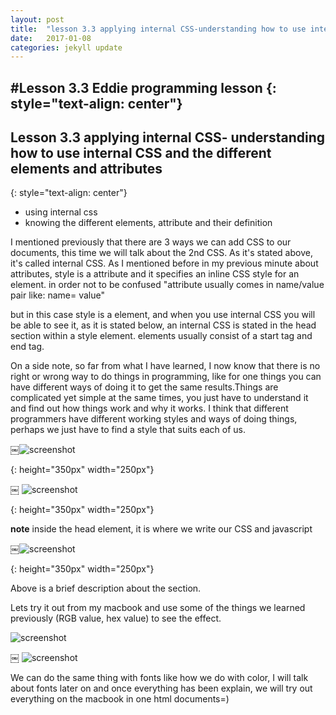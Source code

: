 ```yaml
---
layout: post
title:  "lesson 3.3 applying internal CSS-understanding how to use internal CSS and the different elements and attributes"
date:   2017-01-08
categories: jekyll update
---
```



#Lesson 3.3 Eddie programming lesson
{: style="text-align: center"}
------------------------------------

## Lesson 3.3 applying internal CSS- understanding how to use internal CSS and the different elements and attributes
{: style="text-align: center"}

- using internal css
- knowing the different elements, attribute and their definition

I mentioned previously that there are 3 ways we can add CSS to our documents, this time we will talk about the 2nd CSS. As it's stated above, it's called internal CSS. As I mentioned before in my previous minute about attributes, style is a attribute and it specifies an inline CSS style for an element.
in order not to be confused "attribute usually comes in name/value pair like: name= value"

but in this case style is a element, and when you use internal CSS you will be able to see it, as it is stated below, an internal CSS is stated in the head section within a style element.
elements usually consist of a start tag and end tag.

On a side note, so far from what I have learned, I now know that there is no right or wrong way to do things in programming, like for one things you can have different ways of doing it to get the same results.Things are complicated yet simple at the same times, you just have to understand it and find out how things work and why it works. I think that different programmers have different working styles and ways of doing things, perhaps we just have to find a style that suits each of us.

￼![screenshot][id]

[id]:/images/Lesson3.3/Photo1.png
{: height="350px" width="250px"}

￼
![screenshot][id1]

[id1]:/images/Lesson3.3/Photo2.png
{: height="350px" width="250px"}

**note** inside the head element, it is where we write our CSS and javascript

￼![screenshot][id2]

[id2]:/images/Lesson3.3/Photo3.png
{: height="350px" width="250px"}

Above is a brief description about the <head> section.

Lets try it out from my macbook and use some of the things we learned previously (RGB value, hex value) to see the effect.

![screenshot][id3]

[id3]:/images/Lesson3.3/Photo4.png
￼
![screenshot][id4]

[id4]:/images/Lesson3.3/Photo5.png



We can do the same thing with fonts like how we do with color, I will talk about fonts later on and once everything has been explain, we will try out everything on the macbook in one html documents=)
